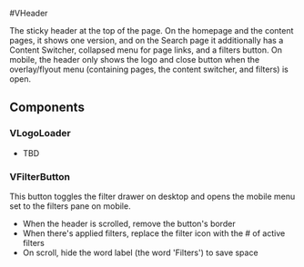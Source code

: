 #VHeader

The sticky header at the top of the page. On the homepage and the content pages, it shows one version, and on the Search page it additionally has a Content Switcher, collapsed menu for page links, and a filters button. On mobile, the header only shows the logo and close button when the overlay/flyout menu (containing pages, the content switcher, and filters) is open.

## Components

### VLogoLoader

- TBD

### VFilterButton

This button toggles the filter drawer on desktop and opens the mobile menu set to the filters pane on mobile.

- When the header is scrolled, remove the button's border
- When there's applied filters, replace the filter icon with the # of active filters
- On scroll, hide the word label (the word 'Filters') to save space
